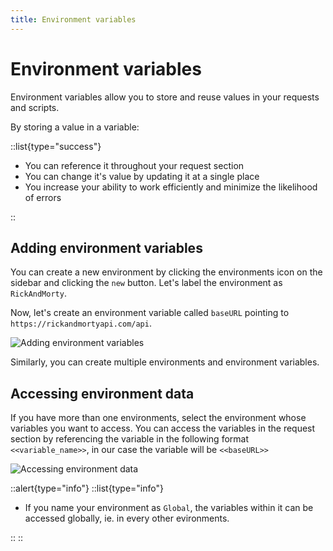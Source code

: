 ```yaml
---
title: Environment variables
---
```


# Environment variables

Environment variables allow you to store and reuse values in your requests and scripts.

By storing a value in a variable:

::list{type="success"}

- You can reference it throughout your request section
- You can change it's value by updating it at a single place
- You increase your ability to work efficiently and minimize the likelihood of errors

::

## Adding environment variables

You can create a new environment by clicking the environments icon on the sidebar and clicking the `new` button. Let's label the environment as `RickAndMorty`.

Now, let's create an environment variable called `baseURL` pointing to `https://rickandmortyapi.com/api`.

![Adding environment variables](/getting-started/rest/adding-env-variables.gif)

Similarly, you can create multiple environments and environment variables.

## Accessing environment data

If you have more than one environments, select the environment whose variables you want to access. You can access the variables in the request section by referencing the variable in the following format `<<variable_name>>`, in our case the variable will be `<<baseURL>>`

![Accessing environment data](/getting-started/rest/accessing-env-data.png)

::alert{type="info"}
::list{type="info"}

- If you name your environment as `Global`, the variables within it can be accessed globally, ie. in every other evironments.

::
::
